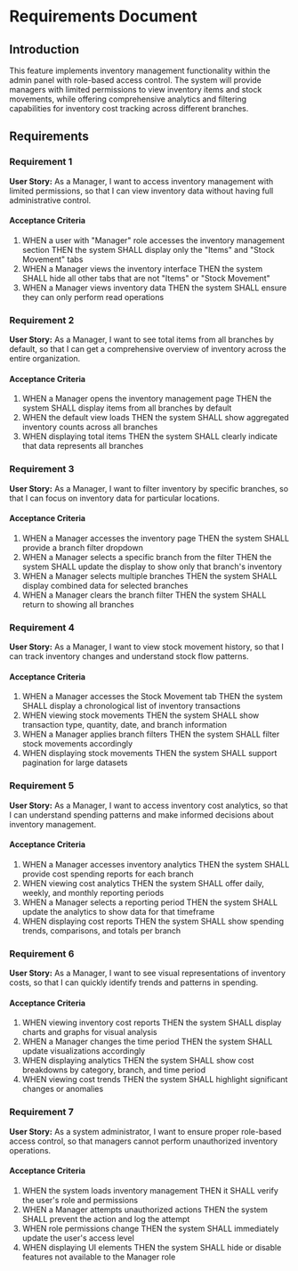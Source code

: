 # Requirements Document

## Introduction

This feature implements inventory management functionality within the admin panel with role-based access control. The system will provide managers with limited permissions to view inventory items and stock movements, while offering comprehensive analytics and filtering capabilities for inventory cost tracking across different branches.

## Requirements

### Requirement 1

**User Story:** As a Manager, I want to access inventory management with limited permissions, so that I can view inventory data without having full administrative control.

#### Acceptance Criteria

1. WHEN a user with "Manager" role accesses the inventory management section THEN the system SHALL display only the "Items" and "Stock Movement" tabs
2. WHEN a Manager views the inventory interface THEN the system SHALL hide all other tabs that are not "Items" or "Stock Movement"
3. WHEN a Manager views inventory data THEN the system SHALL ensure they can only perform read operations

### Requirement 2

**User Story:** As a Manager, I want to see total items from all branches by default, so that I can get a comprehensive overview of inventory across the entire organization.

#### Acceptance Criteria

1. WHEN a Manager opens the inventory management page THEN the system SHALL display items from all branches by default
2. WHEN the default view loads THEN the system SHALL show aggregated inventory counts across all branches
3. WHEN displaying total items THEN the system SHALL clearly indicate that data represents all branches

### Requirement 3

**User Story:** As a Manager, I want to filter inventory by specific branches, so that I can focus on inventory data for particular locations.

#### Acceptance Criteria

1. WHEN a Manager accesses the inventory page THEN the system SHALL provide a branch filter dropdown
2. WHEN a Manager selects a specific branch from the filter THEN the system SHALL update the display to show only that branch's inventory
3. WHEN a Manager selects multiple branches THEN the system SHALL display combined data for selected branches
4. WHEN a Manager clears the branch filter THEN the system SHALL return to showing all branches

### Requirement 4

**User Story:** As a Manager, I want to view stock movement history, so that I can track inventory changes and understand stock flow patterns.

#### Acceptance Criteria

1. WHEN a Manager accesses the Stock Movement tab THEN the system SHALL display a chronological list of inventory transactions
2. WHEN viewing stock movements THEN the system SHALL show transaction type, quantity, date, and branch information
3. WHEN a Manager applies branch filters THEN the system SHALL filter stock movements accordingly
4. WHEN displaying stock movements THEN the system SHALL support pagination for large datasets

### Requirement 5

**User Story:** As a Manager, I want to access inventory cost analytics, so that I can understand spending patterns and make informed decisions about inventory management.

#### Acceptance Criteria

1. WHEN a Manager accesses inventory analytics THEN the system SHALL provide cost spending reports for each branch
2. WHEN viewing cost analytics THEN the system SHALL offer daily, weekly, and monthly reporting periods
3. WHEN a Manager selects a reporting period THEN the system SHALL update the analytics to show data for that timeframe
4. WHEN displaying cost reports THEN the system SHALL show spending trends, comparisons, and totals per branch

### Requirement 6

**User Story:** As a Manager, I want to see visual representations of inventory costs, so that I can quickly identify trends and patterns in spending.

#### Acceptance Criteria

1. WHEN viewing inventory cost reports THEN the system SHALL display charts and graphs for visual analysis
2. WHEN a Manager changes the time period THEN the system SHALL update visualizations accordingly
3. WHEN displaying analytics THEN the system SHALL show cost breakdowns by category, branch, and time period
4. WHEN viewing cost trends THEN the system SHALL highlight significant changes or anomalies

### Requirement 7

**User Story:** As a system administrator, I want to ensure proper role-based access control, so that managers cannot perform unauthorized inventory operations.

#### Acceptance Criteria

1. WHEN the system loads inventory management THEN it SHALL verify the user's role and permissions
2. WHEN a Manager attempts unauthorized actions THEN the system SHALL prevent the action and log the attempt
3. WHEN role permissions change THEN the system SHALL immediately update the user's access level
4. WHEN displaying UI elements THEN the system SHALL hide or disable features not available to the Manager role